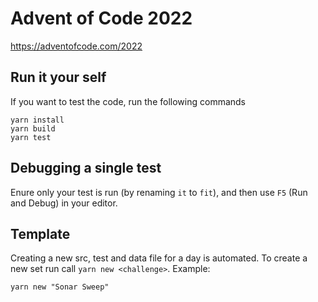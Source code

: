 # Advent of Code 2022

https://adventofcode.com/2022

## Run it your self

If you want to test the code, run the following commands

```
yarn install
yarn build
yarn test
```

## Debugging a single test

Enure only your test is run (by renaming `it` to `fit`), and then use `F5` (Run and Debug) in your editor.

## Template

Creating a new src, test and data file for a day is automated. To create a new set run call `yarn new <challenge>`. Example:

```
yarn new "Sonar Sweep"
```
